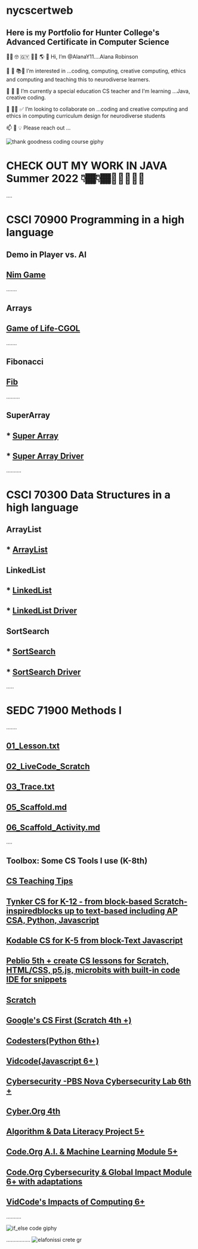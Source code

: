 
# nycscertweb  

## Here is my Portfolio for Hunter College's Advanced Certificate in Computer Science

👋🏽 🤓 🇬🇾 💃🏽 🌎 💝 Hi, I’m @AlanaY11....Alana Robinson

👀 🐝 📚🧠 I’m interested in ...coding, computing, creative computing, ethics and computing and teaching this to neurodiverse learners.

🌱 🌼 🌺 I’m currently a special education CS teacher and I'm learning ...Java, creative coding.

💞️ 👊🏽 ✅ I’m looking to collaborate on ...coding and creative computing and ethics in computing curriculum design for neurodiverse students

📫 🤩 💡 Please reach out ...

![thank goodness coding course giphy](https://user-images.githubusercontent.com/17364335/180868175-25b3d45a-9cf1-42ff-83f2-1658622d86ca.gif)

# CHECK OUT MY WORK IN JAVA Summer 2022 👇🏾👇🏾🎥👀💫💃🏽

....
# CSCI 70900 Programming in a high language
## Demo in Player vs. AI
## [Nim Game](https://github.com/hunter-teacher-cert/cohort-3-summer-work-AlanaY11/blob/master/programming/1/Nim.java) 
.......
## Arrays 
## [Game of Life-CGOL](https://github.com/hunter-teacher-cert/cohort-3-summer-work-AlanaY11/blob/master/programming/3/Cgol.java)
.......
## Fibonacci 
## [Fib](https://github.com/hunter-teacher-cert/cohort-3-summer-work-AlanaY11/blob/master/programming/5/Fib.java)
.........
## SuperArray
## * [Super Array](https://github.com/hunter-teacher-cert/cohort-3-summer-work-AlanaY11/blob/master/programming/6/sa/SuperArray.java)
## * [Super Array Driver](https://github.com/hunter-teacher-cert/cohort-3-summer-work-AlanaY11/blob/master/programming/6/sa/SuperArrayDriver.java)
..........

# CSCI 70300 Data Structures in a high language

## ArrayList
## * [ArrayList](https://github.com/hunter-teacher-cert/cohort-3-summer-work-AlanaY11/blob/master/ds/arraylists/AlPractice.java)

## LinkedList
## * [LinkedList](https://github.com/hunter-teacher-cert/cohort-3-summer-work-AlanaY11/blob/master/ds/linkedlists/LinkedList.java)
## * [LinkedList Driver](https://github.com/hunter-teacher-cert/cohort-3-summer-work-AlanaY11/blob/master/ds/linkedlists/Driver.java)

## SortSearch
## * [SortSearch](https://github.com/hunter-teacher-cert/cohort-3-summer-work-AlanaY11/blob/master/ds/sorting/SortSearch.java)
## * [SortSearch Driver](https://github.com/hunter-teacher-cert/cohort-3-summer-work-AlanaY11/blob/master/ds/sorting/SortSearchDriver.java)
.....

# SEDC 71900 Methods I
.......
## [01_Lesson.txt](https://github.com/hunter-teacher-cert/cohort-3-summer-work-AlanaY11/blob/master/methods/01_lesson.txt)
## [02_LiveCode_Scratch](https://github.com/hunter-teacher-cert/cohort-3-summer-work-AlanaY11/blob/master/methods/02_livecode_Scratch.Team1.7.18.22.png)
## [03_Trace.txt](https://github.com/hunter-teacher-cert/cohort-3-summer-work-AlanaY11/blob/master/methods/03_trace.txt)
## [05_Scaffold.md](https://github.com/hunter-teacher-cert/cohort-3-summer-work-AlanaY11/blob/master/methods/05_scaffold.md)
## [06_Scaffold_Activity.md](https://github.com/hunter-teacher-cert/cohort-3-summer-work-AlanaY11/blob/master/methods/06_scaffold_activity.md)
....
## Toolbox: Some CS Tools I use (K-8th)
## [CS Teaching Tips](https://www.csteachingtips.org/)
## [Tynker CS for K-12 - from block-based Scratch-inspiredblocks up to text-based including AP CSA, Python, Javascript](https://www.tynker.com/)
## [Kodable CS for K-5 from block-Text Javascript](https://www.kodable.com)
## [Peblio 5th + create CS lessons for Scratch, HTML/CSS, p5.js, microbits with built-in code IDE for snippets](https://www.peblio.co/)
## [Scratch](https://scratch.mit.edu/)
## [Google's CS First (Scratch 4th +)](https://csfirst.withgoogle.com/s/en/home?utm_source=google&utm_medium=cpc&utm_campaign=-69.99-60%25HMG--cce-ins-&src=cpc-google--69.99-60%25HMG--cce-ins-&utm_term=cs_first&gclid=Cj0KCQjw_viWBhD8ARIsAH1mCd7Ku-DJv_yFWSPtCqXCb_a-h5sYMA5j5GOQH1MQTZ4EUaCVOe1yz-4aAqNzEALw_wcB)
## [Codesters(Python 6th+)](https://www.codesters.com/?lang=en)
## [Vidcode(Javascript 6+ )](https://www.vidcode.com/)
## [Cybersecurity -PBS Nova Cybersecurity Lab 6th +](https://www.pbs.org/wgbh/nova/labs/lab/cyber/)
## [Cyber.Org 4th](https://cyber.org/)
## [Algorithm & Data Literacy Project 5+](https://algorithmliteracy.org/)
## [Code.Org A.I. & Machine Learning Module 5+](https://studio.code.org/s/csd7-2021?section_id=3875654)
## [Code.Org Cybersecurity & Global Impact Module 6+ with adaptations](https://studio.code.org/s/csp10-2022?section_id=3875654)
## [VidCode's Impacts of Computing 6+](https://about.vidcode.com/core-concept-impacts-of-computing)
..........

![if_else code giphy](https://user-images.githubusercontent.com/17364335/180868242-885a3600-f4a9-48df-aed3-80c070730beb.gif)

................
![elafonissi crete gr](https://user-images.githubusercontent.com/17364335/180577561-19e19c06-555f-451d-a1af-fa64e8fd6951.jpeg)
